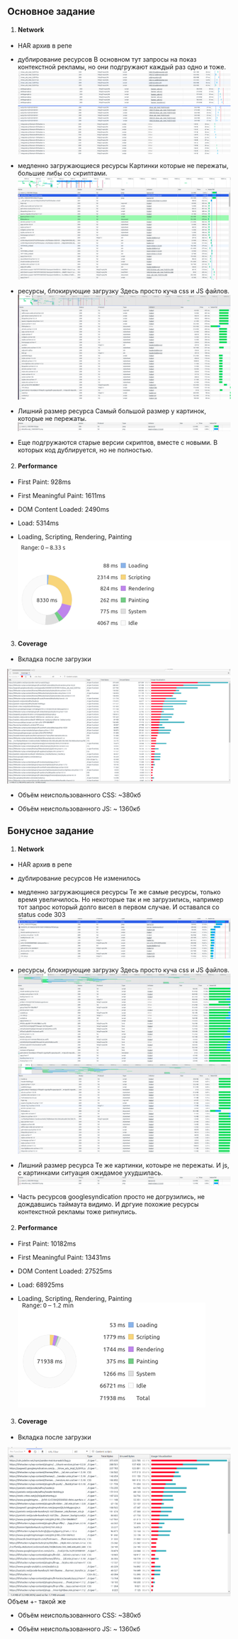 ## Основное задание

1. #### Network
  - HAR архив в репе
   - дублирование ресурсов
   В основном тут запросы на показ контекстной рекламы, но они подгружают каждый раз одно и тоже.
    ![](screen/duplicate1.png)
    ![](screen/duplicate2.png)
    ![](screen/duplicate3.png)
    ![](screen/duplicate4.png)

  - медленно загружающиеся ресурсы
  Картинки которые не пережаты, большие либы со скриптами.
  ![](screen/timeLoadedres.png)

  - ресурсы, блокирующие загрузку
  Здесь просто куча css и JS файлов.
    ![](screen/blockLoad.png)
   - Лишний размер ресурса
   Самый большой размер у картинок, которые не пережаты.
   ![](screen/sizeimg.png)

   - Еще подгружаются старые версии скриптов, вместе с новыми. В которых код дублируется, но не полностью.

2. #### Performance 
 - First Paint: 928ms
 - First Meaningful Paint: 1611ms
 - DOM Content Loaded: 2490ms
 - Load: 5314ms

- Loading, Scripting, Rendering, Painting
 ![](screen/rangeLoad.png)

3. #### Coverage
- Вкладка после загрузки

![](screen/Coverage.png)

- Объём неиспользованного CSS: ~380кб

- Объём неиспользованного JS: ~ 1360кб

## Бонусное задание

1. #### Network
  - HAR архив в репе
   - дублирование ресурсов
   Не изменилось
    

  - медленно загружающиеся ресурсы
  Те же самые ресурсы, только время увеличилось. Но некоторые так и не загрузились, например тот запрос который долго висел в первом случае. И оставался со status code 303
  ![](screen/network3gslow.png)

  - ресурсы, блокирующие загрузку
  Здесь просто куча css и JS файлов.
    ![](screen/blockSlow3g1.png)
    ![](screen/blockslow3g2.png)

   - Лишний размер ресурса
   Те же картинки, котоыре не пережаты. И js, с картинками ситуация ожидамое ухудшилась.
   ![](screen/sizeimg.png)

   - Часть ресурсов googlesyndication просто не догрузились, не дождавшись таймаута видимо. И дргуие похожие ресурсы контекстной рекламы тоже рипнулись.

   2. #### Performance 
 - First Paint: 10182ms
 - First Meaningful Paint: 13431ms
 - DOM Content Loaded: 27525ms
 - Load: 68925ms

- Loading, Scripting, Rendering, Painting
 ![](screen/rangeLoad3gSlow.png)

 3. #### Coverage
- Вкладка после загрузки

![](screen/coverageSlow3g.png)
Объем +- такой же

- Объём неиспользованного CSS: ~380кб

- Объём неиспользованного JS: ~ 1360кб